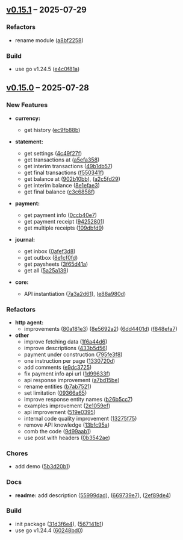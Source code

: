 ## [v0.15.1](https://github.com/yukal/privatbank-api-go/compare/95c60885b905465fd46162ef7c51add2b76fddb0...e4c0f81a0d76aab650b07ebe45779b90deb9f98e) – 2025-07-29

### Refactors

- rename module  ([a8bf2258](https://github.com/yukal/privatbank-api-go/commit/a8bf2258e6f15e1faa77f6bc4755998e88ad7b14))

### Build

- use go v1.24.5 ([e4c0f81a](https://github.com/yukal/privatbank-api-go/commit/e4c0f81a0d76aab650b07ebe45779b90deb9f98e))



## [v0.15.0](https://github.com/yukal/privatbank-api-go/compare/567141b192ea05d5ea39dbc879e355fded13fb50...2ef89de46854774f537659124c6871ef81138a99) – 2025-07-28

### New Features

- **currency:**  
  - get history ([ec9fb88b](https://github.com/yukal/privatbank-api-go/commit/ec9fb88b6f3e317ce0ff79d1af7f778f8afe2927))

- **statement:**  
  - get settings ([4c49f27f](https://github.com/yukal/privatbank-api-go/commit/4c49f27f94a27eee4dae4fae1313627228457aff))
  - get transactions at ([a5efa358](https://github.com/yukal/privatbank-api-go/commit/a5efa358aaeb6ed95b9c2004556181d747d97e15))
  - get interim transactions ([49b1db57](https://github.com/yukal/privatbank-api-go/commit/49b1db57365c213c7545707b6a00f09dddb338ce))
  - get final transactions ([f550341f](https://github.com/yukal/privatbank-api-go/commit/f550341f97b1e64275e169e5e4a3d04f4382e9a3))
  - get balance at ([902b10bb](https://github.com/yukal/privatbank-api-go/commit/902b10bb470b4576b8e9842e8812005c4f5bc029)), ([a2c5fd29](https://github.com/yukal/privatbank-api-go/commit/a2c5fd2937412e99dc701bf6a446de9d51233e36))
  - get interim balance ([8e1efae3](https://github.com/yukal/privatbank-api-go/commit/8e1efae31fa3dd4a71ec6a447e03e8ef91bad1a4))
  - get final balance ([c3c6858f](https://github.com/yukal/privatbank-api-go/commit/c3c6858fa5c055d9ac773d002199df6c582ca3c0))

- **payment:**  
  - get payment info ([0ccb40e7](https://github.com/yukal/privatbank-api-go/commit/0ccb40e7903d2ab42d4883ce13d84c40a490c754))
  - get payment receipt  ([94252801](https://github.com/yukal/privatbank-api-go/commit/942528019f22f608d536bdf630b1a1774ef4b616))
  - get multiple receipts  ([109dbfd9](https://github.com/yukal/privatbank-api-go/commit/109dbfd9089217839d18acf5cc1acec973f227ed))

- **journal:**  
  - get inbox ([0afef3d8](https://github.com/yukal/privatbank-api-go/commit/0afef3d8f6bf57a73b0640b4d9483e172e08c85c))
  - get outbox ([8e1cf0fd](https://github.com/yukal/privatbank-api-go/commit/8e1cf0fd89a18f75540dc0c25f8fcc24d88ea390))
  - get paysheets ([3f65d41a](https://github.com/yukal/privatbank-api-go/commit/3f65d41ad40bbd4c94a0dae4a7d8054dc2477405))
  - get all ([5a25a139](https://github.com/yukal/privatbank-api-go/commit/5a25a13972c70028f71f52d2bdd6c9729d797877))

- **core:**
  - API instantiation ([7a3a2d61](https://github.com/yukal/privatbank-api-go/commit/7a3a2d614384301da1b210da5ff1ca4f4cfd7fc1)), ([e88a980d](https://github.com/yukal/privatbank-api-go/commit/e88a980daf41dc81a5339bacbe491d95b6a09af7))

### Refactors

- **http agent:**
  - improvements ([80a181e3](https://github.com/yukal/privatbank-api-go/commit/80a181e35291ae564c9b53e62e41a4acad9e6c5e))
  ([8e5692a2](https://github.com/yukal/privatbank-api-go/commit/8e5692a2cafcba8bbcdbd1b22e22b4d501ea0c68))
  ([6dd4401d](https://github.com/yukal/privatbank-api-go/commit/6dd4401deddef859147ece240991ca1c1d200fc7))
  ([f848efa7](https://github.com/yukal/privatbank-api-go/commit/f848efa7a216d360a144c6753776f574bff16c48))
- **other**
  - improve fetching data ([1f6a44d6](https://github.com/yukal/privatbank-api-go/commit/1f6a44d6550068c2ebcb5daf637756ea470a1261))
  - improve descriptions ([433b5d56](https://github.com/yukal/privatbank-api-go/commit/433b5d569e895a4ba68b88d1480fc16c65233515))
  - payment under construction ([795fe3f8](https://github.com/yukal/privatbank-api-go/commit/795fe3f8ba893487b89c84a30c2549a15855dbe2))
  - one instruction per page ([1330720d](https://github.com/yukal/privatbank-api-go/commit/1330720d0d1f7c98669f42574ad9441bc35d2247))
  - add comments ([e9dc3725](https://github.com/yukal/privatbank-api-go/commit/e9dc3725d0af69e423accad5c01960e98393e951))
  - fix payment info api url ([1d99633f](https://github.com/yukal/privatbank-api-go/commit/1d99633faffa5a0c553085ec0f0029659f880287))
  - api response improvement ([a7bd15be](https://github.com/yukal/privatbank-api-go/commit/a7bd15bee5c506bceb7cb14336636d996f078f34))
  - rename entities ([b7ab7521](https://github.com/yukal/privatbank-api-go/commit/b7ab752126c5ab7da236ee3fb2b65e8f036da83f))
  - set limitation ([09366a65](https://github.com/yukal/privatbank-api-go/commit/09366a657b7dd5d376749795b89c8d92c77e1c3b))
  - improve response entity names ([b26b5cc7](https://github.com/yukal/privatbank-api-go/commit/b26b5cc73ad1a30400fbe6dee6e85e4cdd3f1eda))
  - examples improvement ([2e1059ef](https://github.com/yukal/privatbank-api-go/commit/2e1059efcae7e5041a26f2ed71975a7f0a99b202))
  - api improvement ([519e0395](https://github.com/yukal/privatbank-api-go/commit/519e03955b17bc435677d99b503dd3cca3e69d6a))
  - internal code quality improvement ([13275f75](https://github.com/yukal/privatbank-api-go/commit/13275f7521c19d5b61b59606c1996233ea9e7bf7))
  - remove API knowledge ([13bfc95a](https://github.com/yukal/privatbank-api-go/commit/13bfc95a740c1b02b71522feff9520fe7d907041))
  - comb the code ([9d99aab1](https://github.com/yukal/privatbank-api-go/commit/9d99aab10674777b8322d04857a834d404620c3b))
  - use post with headers ([0b3542ae](https://github.com/yukal/privatbank-api-go/commit/0b3542ae9c21ae44d1856429f8bf3484bc07b53c))

### Chores

- add demo ([5b3d20b1](https://github.com/yukal/privatbank-api-go/commit/5b3d20b140c8ed5d2ac0e1848db2538f5a81a153))

### Docs

- **readme:**  add description ([55999dad](https://github.com/yukal/privatbank-api-go/commit/55999dad883ee7b5a148e7d429dec71d6bede83c)), ([669739e7](https://github.com/yukal/privatbank-api-go/commit/669739e7e5c20d037c94a297ede9f00496018210)), ([2ef89de4](https://github.com/yukal/privatbank-api-go/commit/2ef89de46854774f537659124c6871ef81138a99))

### Build

- init package ([31d3f6e4](https://github.com/yukal/privatbank-api-go/commit/31d3f6e4fee9cffe2d8a8acd65e1418eb25f4c8e)), ([567141b1](https://github.com/yukal/privatbank-api-go/commit/567141b192ea05d5ea39dbc879e355fded13fb50))
- use go v1.24.4 ([60248bd0](https://github.com/yukal/privatbank-api-go/commit/60248bd05ae5e4da3bd0b213650177e71f6531e9))
